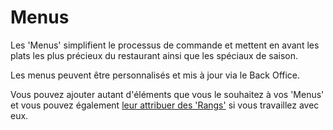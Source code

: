 # Menus

Les 'Menus' simplifient le processus de commande et mettent en avant les plats les plus précieux du restaurant ainsi que les spéciaux de saison.

Les menus peuvent être personnalisés et mis à jour via le Back Office.

Vous pouvez ajouter autant d'éléments que vous le souhaitez à vos 'Menus' et vous pouvez également [leur attribuer des 'Rangs'](../rangs/gerer-les-rangs.md) si vous travaillez avec eux.